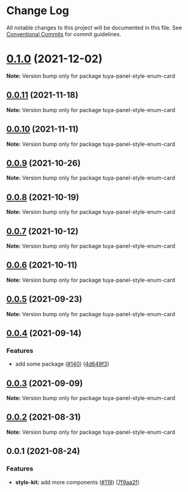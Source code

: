 # Change Log

All notable changes to this project will be documented in this file.
See [Conventional Commits](https://conventionalcommits.org) for commit guidelines.

# [0.1.0](https://github.com/tuya/tuya-panel-kit/compare/tuya-panel-style-enum-card@0.0.11...tuya-panel-style-enum-card@0.1.0) (2021-12-02)

**Note:** Version bump only for package tuya-panel-style-enum-card





## [0.0.11](https://github.com/tuya/tuya-panel-kit/compare/tuya-panel-style-enum-card@0.0.10...tuya-panel-style-enum-card@0.0.11) (2021-11-18)

**Note:** Version bump only for package tuya-panel-style-enum-card





## [0.0.10](https://github.com/tuya/tuya-panel-kit/compare/tuya-panel-style-enum-card@0.0.9...tuya-panel-style-enum-card@0.0.10) (2021-11-11)

**Note:** Version bump only for package tuya-panel-style-enum-card





## [0.0.9](https://github.com/tuya/tuya-panel-kit/compare/tuya-panel-style-enum-card@0.0.8...tuya-panel-style-enum-card@0.0.9) (2021-10-26)

**Note:** Version bump only for package tuya-panel-style-enum-card





## [0.0.8](https://github.com/tuya/tuya-panel-kit/compare/tuya-panel-style-enum-card@0.0.6...tuya-panel-style-enum-card@0.0.8) (2021-10-19)

**Note:** Version bump only for package tuya-panel-style-enum-card





## [0.0.7](https://github.com/tuya/tuya-panel-kit/compare/tuya-panel-style-enum-card@0.0.6...tuya-panel-style-enum-card@0.0.7) (2021-10-12)

**Note:** Version bump only for package tuya-panel-style-enum-card





## [0.0.6](https://github.com/tuya/tuya-panel-kit/compare/tuya-panel-style-enum-card@0.0.5...tuya-panel-style-enum-card@0.0.6) (2021-10-11)

**Note:** Version bump only for package tuya-panel-style-enum-card





## [0.0.5](https://github.com/tuya/tuya-panel-kit/compare/tuya-panel-style-enum-card@0.0.4...tuya-panel-style-enum-card@0.0.5) (2021-09-23)

**Note:** Version bump only for package tuya-panel-style-enum-card





## [0.0.4](https://github.com/tuya/tuya-panel-kit/compare/tuya-panel-style-enum-card@0.0.3...tuya-panel-style-enum-card@0.0.4) (2021-09-14)


### Features

* add some package ([#140](https://github.com/tuya/tuya-panel-kit/issues/140)) ([4d649f3](https://github.com/tuya/tuya-panel-kit/commit/4d649f3020ac96bc9aa16c0d27f925b13244317c))





## [0.0.3](https://github.com/tuya/tuya-panel-kit/compare/tuya-panel-style-enum-card@0.0.2...tuya-panel-style-enum-card@0.0.3) (2021-09-09)

**Note:** Version bump only for package tuya-panel-style-enum-card





## [0.0.2](https://github.com/tuya/tuya-panel-kit/compare/tuya-panel-style-enum-card@0.0.1...tuya-panel-style-enum-card@0.0.2) (2021-08-31)

**Note:** Version bump only for package tuya-panel-style-enum-card





## 0.0.1 (2021-08-24)


### Features

* **style-kit:** add more components ([#119](https://github.com/tuya/tuya-panel-kit/issues/119)) ([7f9aa2f](https://github.com/tuya/tuya-panel-kit/commit/7f9aa2fecf01c73760eeb88fcc09703ccef3afca))
